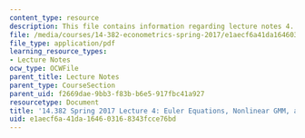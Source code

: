 ```yaml
---
content_type: resource
description: This file contains information regarding lecture notes 4.
file: /media/courses/14-382-econometrics-spring-2017/e1aecf6a41da164603168343fcce76bd_MIT14_382S17_lec4.pdf
file_type: application/pdf
learning_resource_types:
- Lecture Notes
ocw_type: OCWFile
parent_title: Lecture Notes
parent_type: CourseSection
parent_uid: f2669dae-9bb3-f83b-b6e5-917fbc41a927
resourcetype: Document
title: '14.382 Spring 2017 Lecture 4: Euler Equations, Nonlinear GMM, and Other Adventures'
uid: e1aecf6a-41da-1646-0316-8343fcce76bd
---
```

